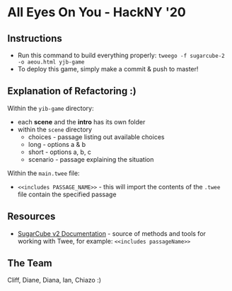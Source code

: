 # All Eyes On You - HackNY '20

## Instructions 
* Run this command to build everything properly: `tweego -f sugarcube-2 -o aeou.html yjb-game`
* To deploy this game, simply make a commit & push to master!

## Explanation of Refactoring :)
Within the `yib-game` directory:
* each **scene** and the **intro** has its own folder 
* within the `scene` directory
    * choices - passage listing out available choices
    * long - options a & b
    * short - options a, b, c
    * scenario - passage explaining the situation

Within the `main.twee` file:
* `<<includes PASSAGE_NAME>>` - this will import the contents of the `.twee` file contain the specified passage

## Resources
* [SugarCube v2 Documentation](https://www.motoslave.net/sugarcube/2/docs/) - source of methods and tools for working with Twee, for example: `<<includes passageName>>`

## The Team
Cliff, Diane, Diana, Ian, Chiazo :)



